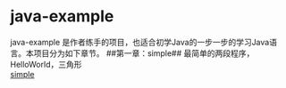 # java-example
java-example 是作者练手的项目，也适合初学Java的一步一步的学习Java语言。本项目分为如下章节。
##第一章：simple##
最简单的两段程序，HelloWorld，三角形<br>
[simple](https://github.com/our880tom/java-example/tree/master/src/main/java/com/example/simple)


